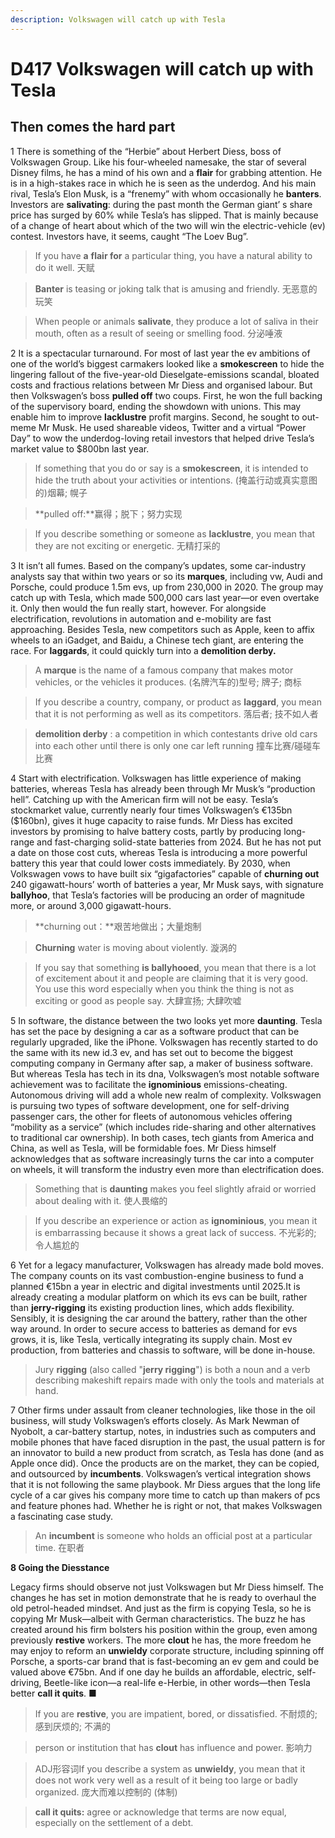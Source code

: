 ```yaml
---
description: Volkswagen will catch up with Tesla
---
```




# D417 Volkswagen will catch up with Tesla

## Then comes the hard part



1 There is something of the “Herbie” about Herbert Diess, boss of Volkswagen Group. Like his four-wheeled namesake, the star of several Disney films, he has a mind of his own and a **flair** for grabbing attention. He is in a high-stakes race in which he is seen as the underdog. And his main rival, Tesla’s Elon Musk, is a “frenemy” with whom occasionally he **banters**. Investors are **salivating**: during the past month the German giant’ s share price has surged by 60% while Tesla’s has slipped. That is mainly because of a change of heart about which of the two will win the electric-vehicle (ev) contest. Investors have, it seems, caught “The Loev Bug”.

> If you have **a** **flair for** a particular thing, you have a natural ability to do it well. 天赋

> **Banter** is teasing or joking talk that is amusing and friendly. 无恶意的玩笑

> When people or animals **salivate**, they produce a lot of saliva in their mouth, often as a result of seeing or smelling food. 分泌唾液





2 It is a spectacular turnaround. For most of last year the ev ambitions of one of the world’s biggest carmakers looked like a **smokescreen** to hide the lingering fallout of the five-year-old Dieselgate-emissions scandal, bloated costs and fractious relations between Mr Diess and organised labour. But then Volkswagen’s boss **pulled off** two coups. First, he won the full backing of the supervisory board, ending the showdown with unions. This may enable him to improve **lacklustre** profit margins. Second, he sought to out-meme Mr Musk. He used shareable videos, Twitter and a virtual “Power Day” to wow the underdog-loving retail investors that helped drive Tesla’s market value to $800bn last year.

> If something that you do or say is a **smokescreen**, it is intended to hide the truth about your activities or intentions. (掩盖行动或真实意图的)烟幕; 幌子

>  **pulled off:**赢得；脱下；努力实现

> If you describe something or someone as **lacklustre**, you mean that they are not exciting or energetic. 无精打采的



3 It isn’t all fumes. Based on the company’s updates, some car-industry analysts say that within two years or so its **marques**, including vw, Audi and Porsche, could produce 1.5m evs, up from 230,000 in 2020. The group may catch up with Tesla, which made 500,000 cars last year—or even overtake it. Only then would the fun really start, however. For alongside electrification, revolutions in automation and e-mobility are fast approaching. Besides Tesla, new competitors such as Apple, keen to affix wheels to an iGadget, and Baidu, a Chinese tech giant, are entering the race. For **laggards**, it could quickly turn into a **demolition derby.**

> A **marque** is the name of a famous company that makes motor vehicles, or the vehicles it produces. (名牌汽车的)型号; 牌子; 商标

> If you describe a country, company, or product as **laggard**, you mean that it is not performing as well as its competitors. 落后者; 技不如人者

> **demolition derby** : a competition in which contestants drive old cars into each other until there is only one car left running 撞车比赛/碰碰车比赛



4 Start with electrification. Volkswagen has little experience of making batteries, whereas Tesla has already been through Mr Musk’s “production hell”. Catching up with the American firm will not be easy. Tesla’s stockmarket value, currently nearly four times Volkswagen’s €135bn ($160bn), gives it huge capacity to raise funds. Mr Diess has excited investors by promising to halve battery costs, partly by producing long-range and fast-charging solid-state batteries from 2024. But he has not put a date on those cost cuts, whereas Tesla is introducing a more powerful battery this year that could lower costs immediately. By 2030, when Volkswagen vows to have built six “gigafactories” capable of **churning out** 240 gigawatt-hours’ worth of batteries a year, Mr Musk says, with signature **ballyhoo**, that Tesla’s factories will be producing an order of magnitude more, or around 3,000 gigawatt-hours.

> **churning out：**艰苦地做出；大量炮制

> **Churning** water is moving about violently. 漩涡的

> If you say that something **is ballyhooed**, you mean that there is a lot of excitement about it and people are claiming that it is very good. You use this word especially when you think the thing is not as exciting or good as people say. 大肆宣扬; 大肆吹嘘



5 In software, the distance between the two looks yet more **daunting**. Tesla has set the pace by designing a car as a software product that can be regularly upgraded, like the iPhone. Volkswagen has recently started to do the same with its new id.3 ev, and has set out to become the biggest computing company in Germany after sap, a maker of business software. But whereas Tesla has tech in its dna, Volkswagen’s most notable software achievement was to facilitate the **ignominious** emissions-cheating. Autonomous driving will add a whole new realm of complexity. Volkswagen is pursuing two types of software development, one for self-driving passenger cars, the other for fleets of autonomous vehicles offering “mobility as a service” (which includes ride-sharing and other alternatives to traditional car ownership). In both cases, tech giants from America and China, as well as Tesla, will be formidable foes. Mr Diess himself acknowledges that as software increasingly turns the car into a computer on wheels, it will transform the industry even more than electrification does.

> Something that is **daunting** makes you feel slightly afraid or worried about dealing with it. 使人畏缩的

> If you describe an experience or action as **ignominious**, you mean it is embarrassing because it shows a great lack of success. 不光彩的; 令人尴尬的



6 Yet for a legacy manufacturer, Volkswagen has already made bold moves. The company counts on its vast combustion-engine business to fund a planned €15bn a year in electric and digital investments until 2025.It is already creating a modular platform on which its evs can be built, rather than **jerry-rigging** its existing production lines, which adds flexibility. Sensibly, it is designing the car around the battery, rather than the other way around. In order to secure access to batteries as demand for evs grows, it is, like Tesla, vertically integrating its supply chain. Most ev production, from batteries and chassis to software, will be done in-house.

> Jury **rigging** (also called "**jerry rigging**") is both a noun and a verb describing makeshift repairs made with only the tools and materials at hand. 



7 Other firms under assault from cleaner technologies, like those in the oil business, will study Volkswagen’s efforts closely. As Mark Newman of Nyobolt, a car-battery startup, notes, in industries such as computers and mobile phones that have faced disruption in the past, the usual pattern is for an innovator to build a new product from scratch, as Tesla has done (and as Apple once did). Once the products are on the market, they can be copied, and outsourced by **incumbents**. Volkswagen’s vertical integration shows that it is not following the same playbook. Mr Diess argues that the long life cycle of a car gives his company more time to catch up than makers of pcs and feature phones had. Whether he is right or not, that makes Volkswagen a fascinating case study.

> An **incumbent** is someone who holds an official post at a particular time. 在职者



**8 Going the Diesstance**

Legacy firms should observe not just Volkswagen but Mr Diess himself. The changes he has set in motion demonstrate that he is ready to overhaul the old petrol-headed mindset. And just as the firm is copying Tesla, so he is copying Mr Musk—albeit with German characteristics. The buzz he has created around his firm bolsters his position within the group, even among previously **restive** workers. The more **clout** he has, the more freedom he may enjoy to reform an **unwieldy** corporate structure, including spinning off Porsche, a sports-car brand that is fast-becoming an ev gem and could be valued above €75bn. And if one day he builds an affordable, electric, self-driving, Beetle-like icon—a real-life e-Herbie, in other words—then Tesla better **call it quits**. ■

> If you are **restive**, you are impatient, bored, or dissatisfied. 不耐烦的; 感到厌烦的; 不满的

>  person or institution that has **clout** has influence and power. 影响力

> ADJ形容词If you describe a system as **unwieldy**, you mean that it does not work very well as a result of it being too large or badly organized. 庞大而难以控制的 (体制)

> **call it quits:** agree or acknowledge that terms are now equal, especially on the settlement of a debt.





